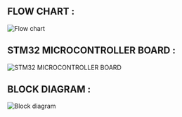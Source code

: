 
## FLOW CHART :
![Flow chart](https://user-images.githubusercontent.com/102281509/168483518-82590057-9b6e-464b-b68c-3f0ce2d78e59.jpg)

## STM32 MICROCONTROLLER BOARD :
![STM32 MICROCONTROLLER BOARD](https://user-images.githubusercontent.com/102281509/168483570-8b85c322-b8e3-4794-8aae-978290487ca1.jpg)


## BLOCK DIAGRAM :
![Block diagram](https://user-images.githubusercontent.com/102281509/168483577-7b487b09-3245-44c5-b53c-33c248aa9180.jpg)


